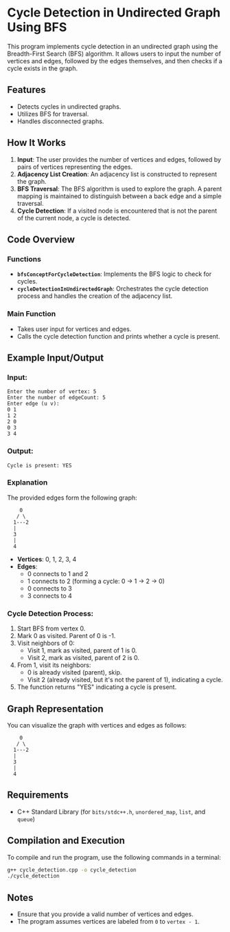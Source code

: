 # Cycle Detection in Undirected Graph Using BFS

This program implements cycle detection in an undirected graph using the Breadth-First Search (BFS) algorithm. It allows users to input the number of vertices and edges, followed by the edges themselves, and then checks if a cycle exists in the graph.

## Features
- Detects cycles in undirected graphs.
- Utilizes BFS for traversal.
- Handles disconnected graphs.

## How It Works
1. **Input**: The user provides the number of vertices and edges, followed by pairs of vertices representing the edges.
2. **Adjacency List Creation**: An adjacency list is constructed to represent the graph.
3. **BFS Traversal**: The BFS algorithm is used to explore the graph. A parent mapping is maintained to distinguish between a back edge and a simple traversal.
4. **Cycle Detection**: If a visited node is encountered that is not the parent of the current node, a cycle is detected.

## Code Overview

### Functions
- **`bfsConceptForCycleDetection`**: Implements the BFS logic to check for cycles.
- **`cycleDetectionInUndirectedGraph`**: Orchestrates the cycle detection process and handles the creation of the adjacency list.

### Main Function
- Takes user input for vertices and edges.
- Calls the cycle detection function and prints whether a cycle is present.

## Example Input/Output
### Input:
```
Enter the number of vertex: 5
Enter the number of edgeCount: 5
Enter edge (u v):
0 1
1 2
2 0
0 3
3 4
```

### Output:
```
Cycle is present: YES
```

### Explanation
The provided edges form the following graph:

```
    0
   / \
  1---2
  |
  3
  |
  4
```

- **Vertices**: 0, 1, 2, 3, 4
- **Edges**:
  - 0 connects to 1 and 2
  - 1 connects to 2 (forming a cycle: 0 → 1 → 2 → 0)
  - 0 connects to 3
  - 3 connects to 4

### Cycle Detection Process:
1. Start BFS from vertex 0.
2. Mark 0 as visited. Parent of 0 is -1.
3. Visit neighbors of 0: 
   - Visit 1, mark as visited, parent of 1 is 0.
   - Visit 2, mark as visited, parent of 2 is 0.
4. From 1, visit its neighbors:
   - 0 is already visited (parent), skip.
   - Visit 2 (already visited, but it's not the parent of 1), indicating a cycle.
5. The function returns "YES" indicating a cycle is present.

## Graph Representation
You can visualize the graph with vertices and edges as follows:

```plaintext
    0
   / \
  1---2
  |
  3
  |
  4
```

## Requirements
- C++ Standard Library (for `bits/stdc++.h`, `unordered_map`, `list`, and `queue`)

## Compilation and Execution
To compile and run the program, use the following commands in a terminal:

```bash
g++ cycle_detection.cpp -o cycle_detection
./cycle_detection
```

## Notes
- Ensure that you provide a valid number of vertices and edges.
- The program assumes vertices are labeled from `0` to `vertex - 1`.
